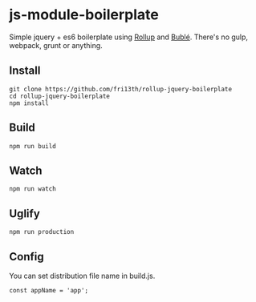 # js-module-boilerplate

Simple jquery + es6 boilerplate using [Rollup](https://github.com/rollup/rollup) and [Bublé](https://gitlab.com/Rich-Harris/buble). 
There's no gulp, webpack, grunt or anything.

## Install

``` 
git clone https://github.com/fri13th/rollup-jquery-boilerplate
cd rollup-jquery-boilerplate
npm install
```

## Build

``` 
npm run build
``` 

## Watch

``` 
npm run watch
``` 

## Uglify

``` 
npm run production
``` 

## Config

You can set distribution file name in build.js.
``` 
const appName = 'app';
``` 